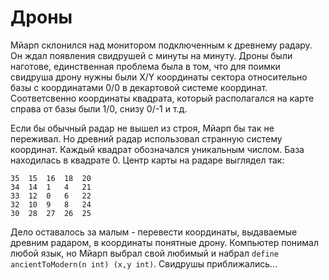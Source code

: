 # Дроны

Мйарп склонился над монитором подключенным к древнему радару. Он ждал появления свидрушей с минуты на минуту. Дроны были наготове, единственная проблема была в том, что для поимки свидруша дрону нужны были X/Y координаты сектора относительно базы с координатами 0/0 в декартовой системе координат.
Соответсвенно координаты квадрата, который располагался на карте  справа от базы были 1/0, снизу 0/-1 и т.д. 

Если бы обычный радар не вышел из строя, Мйарп бы так не переживал. Но древний радар использовал странную систему координат. Каждый квадрат обозначался уникальным числом. База находилась в квадрате 0. Центр карты на радаре выглядел так:

```
35  15  16  18  20
34  14  1   4   21
33  12  0   6   22
32  10  9   8   24
30  28  27  26  25
``` 

Дело оставалось за малым - перевести координаты, выдаваемые древним радаром, в координаты понятные дрону.  Компьютер понимал любой язык, но Мйарп выбрал свой любимый и набрал  `define ancientToModern(n int) (x,y int)`. Свидрушы приближались...
